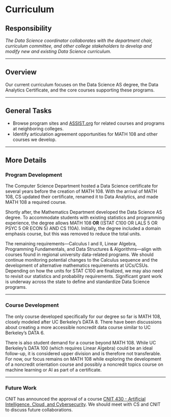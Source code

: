 # Curriculum

## Responsibility
_The Data Science coordinator collaborates with the department chair, curriculum committee, and other college stakeholders to develop and modify new and existing Data Science curriculum._

---

## Overview
Our current curriculum focuses on the Data Science AS degree, the Data Analytics Certificate, and the core courses supporting these programs.

---

## General Tasks
- Browse program sites and [ASSIST.org](https://assist.org/) for related courses and programs at neighboring colleges.
- Identify articulation agreement opportunities for MATH 108 and other courses we develop.

---

## More Details

### Program Development
The Computer Science Department hosted a Data Science certificate for several years before the creation of MATH 108. With the arrival of MATH 108, CS updated their certificate, renamed it to Data Analytics, and made MATH 108 a required course. 

Shortly after, the Mathematics Department developed the Data Science AS degree. To accommodate students with existing statistics and programming experience, the degree allows MATH 108 **OR** ((STAT C100 OR LALS 5 OR PSYC 5 OR ECON 5) AND CS 110A). Initially, the degree included a domain emphasis course, but this was removed to reduce the total units. 

The remaining requirements—Calculus I and II, Linear Algebra, Programming Fundamentals, and Data Structures & Algorithms—align with courses found in regional university data-related programs. We should continue monitoring potential changes to the Calculus sequence and the development of alternative mathematics requirements at UCs/CSUs. Depending on how the units for STAT C100 are finalized, we may also need to revisit our statistics and probability requirements. Significant grant work is underway across the state to define and standardize Data Science programs.

---

### Course Development
The only course developed specifically for our degree so far is MATH 108, closely modeled after UC Berkeley’s DATA 8. There have been discussions about creating a more accessible noncredit data course similar to UC Berkeley’s DATA 6. 

There is also student demand for a course beyond MATH 108. While UC Berkeley’s DATA 100 (which requires Linear Algebra) could be an ideal follow-up, it is considered upper division and is therefore not transferable. For now, our focus remains on MATH 108 while exploring the development of a noncredit orientation course and possibly a noncredit topics course on machine learning or AI as part of a certificate.

---

### Future Work
CNIT has announced the approval of a course [CNIT 430 - Artificial Intelligence, Cloud, and Cybersecurity](https://ccsf.curricunet.com/DynamicReports/AllFieldsReportByEntity/14397?entityType=Course&reportId=28). We should meet with CS and CNIT to discuss future collaborations.